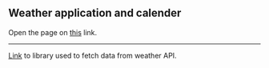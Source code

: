 ## Weather application and calender

Open the page on [this](https://tinozg.github.io/p5js_sketch/p5js/index.html) link.  

---
[Link](https://p5js.org/) to library used to fetch data from weather API. 
